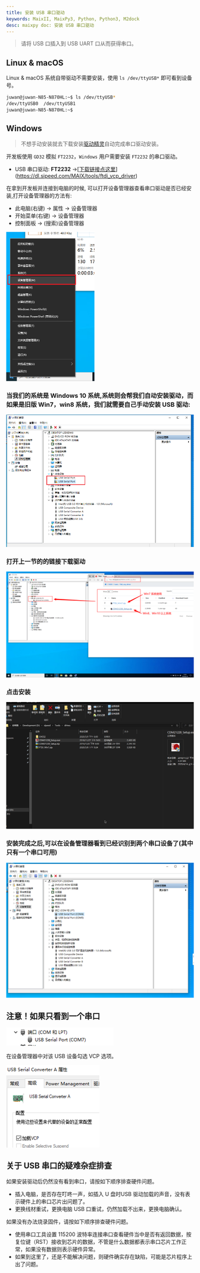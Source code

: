 ```yaml
---
title: 安装 USB 串口驱动
keywords: MaixII, MaixPy3, Python, Python3, M2dock
desc: maixpy doc: 安装 USB 串口驱动
---
```


> 请将 USB 口插入到 USB UART 口从而获得串口。

## Linux & macOS

Linux & macOS 系统自带驱动不需要安装，使用 `ls /dev/ttyUSB*` 即可看到设备号。

```bash
juwan@juwan-N85-N870HL:~$ ls /dev/ttyUSB*
/dev/ttyUSB0  /dev/ttyUSB1
juwan@juwan-N85-N870HL:~$ 
```

## Windows

> 不想手动安装就去下载安装[驱动精灵](http://www.drivergenius.com/)自动完成串口驱动安装。

开发板使用 `GD32` 模拟 `FT2232`，`Windows` 用户需要安装 `FT2232` 的串口驱动。

- USB 串口驱动: **FT2232** ->[[下载链接点这里](https://dl.sipeed.com/MAIX/tools/ftdi_vcp_driver)](https://dl.sipeed.com/MAIX/tools/ftdi_vcp_driver)

在拿到开发板并连接到电脑的时候, 可以打开设备管理器查看串口驱动是否已经安装,打开设备管理器的方法有:
- 此电脑(右键) -> 属性 -> 设备管理器
- 开始菜单(右键) -> 设备管理器
- 控制面板 -> (搜索)设备管理器

<img src="../../assets/get_started/win_device_1.png" height="400">

### 当我们的系统是 Windows 10 系统,系统则会帮我们自动安装驱动，而如果是旧版 Win7，win8 系统，我们就需要自己手动安装 USB 驱动:

![](../../assets/get_started/win_device_2.png)

### 打开上一节的的链接下载驱动

![](../../assets/get_started/win_device_3.png)

### 点击安装

![](../../assets/get_started/drives.gif)

### 安装完成之后,可以在设备管理器看到已经识别到两个串口设备了(其中只有一个串口可用)

![](../../assets/get_started/win_device_4.png)

## **注意！如果只看到一个串口**

![](../../assets/get_started/only_one_serial.png)

在设备管理器中对该 USB 设备勾选 VCP 选项。

![](../../assets/get_started/load_vcp.png)

## 关于 USB 串口的疑难杂症排查

如果安装驱动后仍然没有看到串口，请按如下顺序排查硬件问题。

- 插入电脑，是否存在叮咚一声，如插入 U 盘时USB 驱动加载的声音，没有表示硬件上的串口芯片出问题了。
- 更换线材重试，更换电脑 USB 口重试，仍然加载不出来，更换电脑确认。

如果没有办法烧录固件，请按如下顺序排查硬件问题。

- 使用串口工具设置 115200 波特率连接串口查看硬件当中是否有返回数据，按复位键（RST）接收到芯片的数据，不管是什么数据都表示串口芯片工作正常，如果没有数据则表示硬件异常。
- 如果到这里了，还是不能解决问题，则硬件确实存在缺陷，可能是芯片程序上出了问题。
